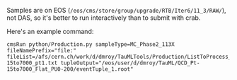 Samples are on EOS (`/eos/cms/store/group/upgrade/RTB/Iter6/11_3/RAW/`), not DAS, so it's better to run interactively than to submit with crab.

Here's an example command:

```
cmsRun python/Production.py sampleType=MC_Phase2_113X fileNamePrefix="file:" fileList=/afs/cern.ch/work/d/dmroy/TauMLTools/Production/ListToProcess_QCD_Pt-15to7000_pt1.txt tupleOutput="/eos/user/d/dmroy/TauML/QCD_Pt-15to7000_Flat_PU0-200/eventTuple_1.root"
```
